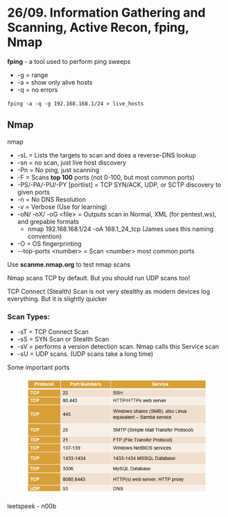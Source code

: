 # 26/09. Information Gathering and Scanning, Active Recon, fping, Nmap

**fping** - a tool used to perform ping sweeps

* \-g = range
* \-a = show only alive hosts
* \-q = no errors

`fping -a -q -g 192.168.168.1/24 > live_hosts`

## Nmap

nmap

* \-sL = Lists the targets to scan and does a reverse-DNS lookup
* \-sn = no scan, just live host discovery
* \-Pn = No ping, just scanning
* \-F = Scans **top 100** ports (not 0-100, but most common ports)
* \-PS/-PA/-PU/-PY \[portlist] = TCP SYN/ACK, UDP, or SCTP discovery to given ports
* \-n = No DNS Resolution
* \-v = Verbose (Use for learning)
* \-oN/ -oX/ -oG \<file> = Outputs scan in Normal, XML (for pentest.ws), and grepable formats
  * nmap 192.168.168.1/24 -oA 168.1\_24\_tcp (James uses this naming convention)
* \-O = OS fingerprinting
* \--top-ports \<number> = Scan \<number> most common ports

Use **scanme.nmap.org** to test nmap scans

Nmap scans TCP by default. But you should run UDP scans too!

TCP Connect (Stealth) Scan is not very stealthy as modern devices log everything. But it is slightly quicker

### Scan Types:

* \-sT = TCP Connect Scan
* \-sS = SYN Scan or Stealth Scan
* \-sV = performs a version detection scan. Nmap calls this Service scan
* \-sU = UDP scans. (UDP scans take a long time)

Some important ports

<figure><img src="../../.gitbook/assets/image (62).png" alt=""><figcaption></figcaption></figure>



leetspeek - n00b
